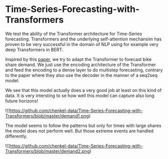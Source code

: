 # Time-Series-Forecasting-with-Transformers

We test the ability of the Transformer architecture for Time-Series forecasting. Transformers and the underlying self-attention mechansim has proven to be very successful in the domain of NLP using for example very deep Transformers in BERT.

Inspired by this [paper](https://arxiv.org/pdf/2001.08317.pdf), we try to adapt the Transformer to forecast bike share demand. We just use the encoding architecture of the Transformer and feed the encoding to a dense layer to do multistep forecasting, contrary to the paper where they also use the decoder in the manner of a seq2seq model. 

We see that this model actually does a very good job at least on this kind of data. It is very intersting to se how well this model can capture also long future horizons!

![]https://github.com/chenkel-data/Time-Series-Forecasting-with-Transformers/blob/master/demand1.png)


The model seems to follow the patterns but only for times with large shares the model does not perform well. But those extreme events are handled differently.

![]https://github.com/chenkel-data/Time-Series-Forecasting-with-Transformers/blob/master/demand2.png)

